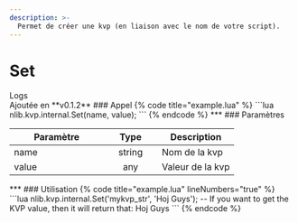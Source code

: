 ```yaml
---
description: >-
  Permet de créer une kvp (en liaison avec le nom de votre script).
---
```

# Set
<detail>
  <summary>Logs</summary>
  Ajoutée en **v0.1.2**
</detail>
### Appel
{% code title="example.lua" %}
```lua
nlib.kvp.internal.Set(name, value);
```
{% endcode %}
***
### Paramètres
<table>
    <thead>
        <tr>
            <th width="151" align="center">Paramètre</th>
            <th width="79" align="center">Type</th>
            <th align="center">Description</th>
        </tr>
    </thead>
    <tbody>
        <tr>
            <td>name</td>
            <td align="center">string</td>
            <td>Nom de la kvp</td>
        </tr>
        <tr>
            <td>value</td>
            <td align="center">any</td>
            <td>Valeur de la kvp</td>
        </tr>
    </tbody>
</table>
***
### Utilisation
{% code title="example.lua" lineNumbers="true" %}
```lua
nlib.kvp.internal.Set('mykvp_str', 'Hoj Guys');
-- If you want to get the KVP value, then it will return that: Hoj Guys
```
{% endcode %}

